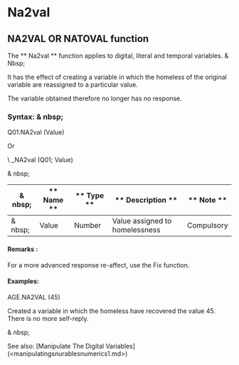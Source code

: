 # Na2val

## NA2VAL OR NATOVAL function

The ** Na2val ** function applies to digital, literal and temporal variables. & Nbsp;

It has the effect of creating a variable in which the homeless of the original variable are reassigned to a particular value.

The variable obtained therefore no longer has no response.

### Syntax: & nbsp;

Q01.NA2val (Value)

Or

\ _NA2val (Q01; Value)

& nbsp;

|& nbsp;|** Name ** |** Type ** |** Description ** |** Note ** |
|--- |--- |--- |--- |--- |
|& nbsp;|Value |Number |Value assigned to homelessness |Compulsory |


#### Remarks :

For a more advanced response re-affect, use the Fix function.

#### Examples:

AGE.NA2VAL (45)

Created a variable in which the homeless have recovered the value 45. There is no more self-reply.

& nbsp;

See also: [Manipulate The Digital Variables] (<manipulatingsnurablesnumerics1.md>)
